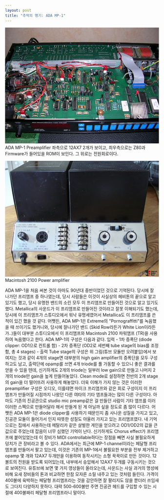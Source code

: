 ```yaml
---
layout: post
title: "추억의 명기: ADA MP-1"
---
```


![image](/assets/images/6e36f66bb606cbbcea6ef10165d4f9da.jpg)ADA MP-1 Preamplifier
좌측으로 12AX7 2개가 보이고, 최우측으로는 Z80과 Firmware가 들어있을 ROM이 보인다. 그 위로는 전원회로이다. 


![image](/assets/images/e5e509e891f494cfa7714413587ef0f3.jpg)Macintosh 2100 Power amplifier




ADA MP-1을 처음 써본 것이 아마도 90년대 중반이었던 것으로 기억된다. 당시에 잘 나가던 프리앰프 중 하나였는데, 당시 사람들은 이것이 사실상의 헤비톤의 끝으로 알고 있기도 했고, 당시 유명한 밴드의 소린 모두 이 프리앰프로 만들어진 것으로 알고 있기도 했다. Metallica의 사운드가 이 프리앰프로 만들어진 것이라고 잘못 이해되기도 했는데, 당시에 이 프리앰프가 스튜디오에서 워낙 유명세였어서 Metallica도 이 프리앰프를 쓴 적이 있긴 했을 것 같다.
어쨋든, ADA MP-1은 Extreme의 "Pornograffitti"를 녹음했을 때 쓰이기도 했거니와, 당시에 잘나가던 밴드 (Skid Row라든가 White Lion이라든가..)들이 대부분 스튜디오에서 이 프리앰프와 Macintosh 2100 파워앰프 (TR)을 사용하여 녹음했다고 한다. 
ADA MP-1의 구성은 다음과 같다.
입력 - 1차 증폭단 (diode clipper: OD1으로 컨트롤 함) - 2차 증폭단 (OD2로 세번째 tube stage의 bias를 조정함, 총 4 stages) - 출력
Tube stage의 구성은 위 그림(튜브 모듈만 오려붙임)에서 보여지는 것과 같이 4개의 stage면 대부분의 high gain amplifier의 증폭단을 모두 구성하고도 남고, 출력단에 opamp를 쓰면 4개 triode를 풀 가동할 수 있으니 좋은 결과를 얻을 수 있을 텐데, 신기하게도 2개의 triode는 일부러 low gain으로 만들고 나머지 2개의 triode만 gain을 높게 만들어놓았다. Clean mode로 설정하면 전반의 2개 stage의 gain을 더 떨어뜨려 사용하게 해놓았다.
더욱 이해가 가지 않는 것은 이러한 preamplifier 구성은 오디오, 이를테면 마이크 프리앰프와 같은 회로 구성이지 이 프리앰프가 만들어질 시점까지 나왔던 다른 여타의 기타 앰프들과는 많이 다른 구성이다. 아마도 기존의 진공관으로 studio mic preamp같은 걸 만들던 사람이 기타 앰프를 이러 이러한 스펙으로 만들어달라 해서 만들게 된 게 아닐까 싶을 정도로 좀 많이 다르다.
어쨋든 ADA MP-1은 diode clipper를 사용하기 때문인지 좀 사나운 성질을 가지고 있고, 진공관 모듈이 들어가서 인지 따뜻한 성질도 아울러 가지고 있는 프리앰프였다. 내 기억으로는 집에서 사용하는데 메탈리카 같은 살벌한 게인을 얻으려고 OD1/OD2의 값을 큰 값으로 주었는데 잡음이 너무 심했던 기억이 난다. 신기하게도 Chorus effect가 프리앰프에 붙어있었는데 이 장비가 MIDI controllable하다는 장점을 빼면 사실 불필요하게 덩치가 큰 장비라고 볼 수 있다.
ADA에서는 최근에 MP-1 channel이라는 페달형 프리앰프를 만들어서 팔고 있는데, 이것은 기존의 MP-1에서 불필요한 부분을 전부 제거하고 opamp 몇 개와 12AX7 두개만을 이용하여 동작시키는 소형 꾹꾹이로 만든 것이다. 12볼트의 전원을 받도록 되어있는데, 내부에서 승압해서 12AX7 두개를 구동시키는 것으로 보여진다. 유튜브에 보면 몇 가지 영상들이 올라오는데, 사운드는 사실 과거의 명성에 비해 요새 장비들의 톤과 비교하면 한참 모자른 소릴 내주고 있는 것처럼 들린다.
가격이 400불에 육박하는 페달형 프리앰프라는 것을 감안하면 잘 팔리지도 않을 뿐더러 쓰임새도 그다지 다양하지 못하다. 대략 500-600불만 주면 진공관 헤드를 구입할 수 있는 시절에 400불짜리 페달형 프리앰프라니 말이다.





